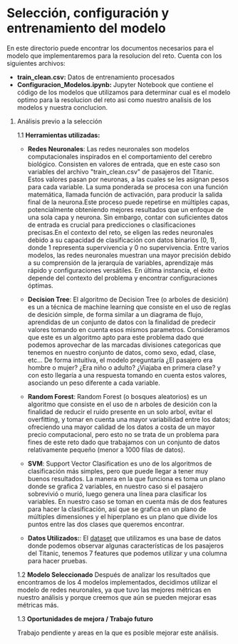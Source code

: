 # Selección, configuración y entrenamiento del modelo

En este directorio puede encontrar los documentos necesarios para el modelo que implementaremos para la resolucion del reto. Cuenta con los siguientes archivos:
* **train_clean.csv:** Datos de entrenamiento procesados
* **Configuracion_Modelos.ipynb:** Jupyter Notebook que contiene el código de los modelos que utilizamos para determinar cual es el modelo optimo para la resolucion del reto asi como nuestro analisis de los modelos y nuestra conclucion.

1. Análisis previo a la selección

    1.1 **Herramientas utilizadas:**

   * **Redes Neuronales**: Las redes neuronales son modelos computacionales inspirados en el comportamiento del cerebro biológico. Consisten en valores de entrada, que en este caso son variables del archivo "train_clean.csv" de pasajeros del Titanic. Estos valores pasan por neuronas, a las cuales se les asignan pesos para cada variable. La suma ponderada se procesa con una función matemática, llamada función de activación, para producir la salida final de la neurona.Este proceso puede repetirse en múltiples capas, potencialmente obteniendo mejores resultados que un enfoque de una sola capa y neurona. Sin embargo, contar con suficientes datos de entrada es crucial para predicciones o clasificaciones precisas.En el contexto del reto, se eligen las redes neuronales debido a su capacidad de clasificación con datos binarios (0, 1), donde 1 representa supervivencia y 0 no supervivencia. Entre varios modelos, las redes neuronales muestran una mayor precisión debido a su comprensión de la jerarquía de variables, aprendizaje más rápido y configuraciones versátiles. En última instancia, el éxito depende del contexto del problema y encontrar configuraciones óptimas.
   
   * **Decision Tree**: El algoritmo de Decision Tree (o arboles de desición) es un a técnica de machine learning que consiste en el uso de reglas de desición simple, de forma similar a un diagrama de flujo, aprendidas de un conjunto de datos con la finalidad de predecir valores tomando en cuenta esos mismos parametros. Consideramos que este es un algoritmo apto para este problema dado que podemos aprovechar de las marcadas divisiones categoricas que tenemos en nuestro conjunto de datos, como sexo, edad, clase, etc... De forma intuitiva, el modelo preguntaría ¿El pasajero era hombre o mujer? ¿Era niño o adulto? ¿Viajaba en primera clase? y con esto llegaría a una respuesta tomando en cuenta estos valores, asociando un peso diferente a cada variable.
  
   * **Random Forest**: Random Forest (o bosques aleatorios) es un algoritmo que consiste en el uso de n arboles de desición con la finalidad de reducir el ruido presente en un solo arbol, evitar el overfitting, y tomar en cuenta una mayor variabilidad entre los datos; ofreciendo una mayor calidad de los datos a costa de un mayor precio computacional, pero esto no se trata de un problema para fines de este reto dado que trabajamos con un conjunto de datos relativamente pequeño (menor a 1000 filas de datos).
   
   * **SVM**: Support Vector Clasification es uno de los algoritmos de clasificación más simples, pero que puede llegar a tener muy buenos resultados. La manera en la que funciona es toma un plano donde se grafica 2 variables, en nuestro caso si el pasajero sobrevivió o murió, luego genera una línea para clasificar los variables. En nuestro caso se toman en cuenta más de dos features para hacer la clasificación, así que se grafica en un plano de múltiples dimensiones y el hiperplano es un plano que divide los puntos entre las dos clases que queremos encontrar.
   * **Datos Utilizados:**: El <a href="https://github.com/4lb3rt0r/TC3006_Equipo2/blob/main/retro/Reto%20Selecci%C3%B3n%2C%20configuraci%C3%B3n%20y%20entrenamiento%20del%20modelo/train_clean.csv">dataset</a> que utilizamos es una base de datos donde podemos observar algunas características de los pasajeros del Titanic, tenemos 7 features que podemos utilizar y una columna para hacer pruebas.
  
    1.2 **Modelo Seleccionado**
        Después de analizar los resultados que encontramos de los 4 modelos implementados, decidimos utilizar el modelo de redes neuronales, ya que tuvo las mejores métricas en nuestro análisis y porque creemos que aún se pueden mejorar esas métricas más.
   
    1.3 **Oportunidades de mejora / Trabajo futuro**

    Trabajo pendiente y areas en la que es posible mejorar este análisis.

